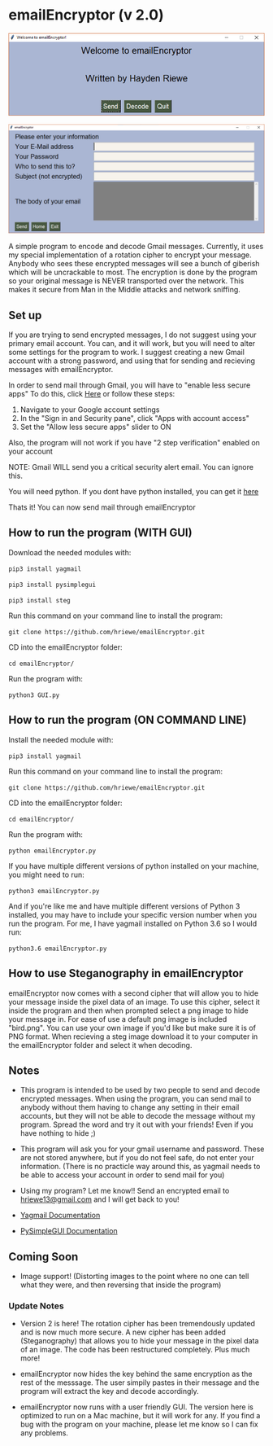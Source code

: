# emailEncryptor (v 2.0)

![](img/home.PNG "Home Screen of program")


![](img/send.PNG "After user hits send")

A simple program to encode and decode Gmail messages.
Currently, it uses my special implementation of a rotation cipher to encrypt your message.
Anybody who sees these encrypted messages will see a bunch of giberish which will be uncrackable
to most. The encryption is done by the program so your original message is NEVER transported over the network. This makes it secure from Man in the Middle attacks and network sniffing.

## Set up
If you are trying to send encrypted messages, I do not suggest using your primary email account.
You can, and it will work, but you will need to alter some settings for the program to work.
I suggest creating a new Gmail account with a strong password, and using that for sending and
recieving messages with emailEncryptor.

In order to send mail through Gmail, you will have to "enable less secure apps"
To do this, click [Here](https://www.google.com/settings/security/lesssecureapps) or follow these steps:
1. Navigate to your Google account settings
2. In the "Sign in and Security pane", click "Apps with account access"
3. Set the "Allow less secure apps" slider to ON

Also, the program will not work if you have "2 step verification" enabled on your account

NOTE: Gmail WILL send you a critical security alert email. You can ignore this.

You will need python.
If you dont have python installed, you can get it [here](https://www.python.org/downloads/)

Thats it! You can now send mail through emailEncryptor

## How to run the program (WITH GUI)
Download the needed modules with:

`pip3 install yagmail`

`pip3 install pysimplegui`

`pip3 install steg`

Run this command on your command line to install the program:

`git clone https://github.com/hriewe/emailEncryptor.git`

CD into the emailEncryptor folder:

`cd emailEncryptor/`

Run the program with:

`python3 GUI.py`

## How to run the program (ON COMMAND LINE)

Install the needed module with:

`pip3 install yagmail`

Run this command on your command line to install the program:

`git clone https://github.com/hriewe/emailEncryptor.git`

CD into the emailEncryptor folder:

`cd emailEncryptor/`

Run the program with:

`python emailEncryptor.py`

If you have multiple different versions of python installed on your machine, you might need to run:

`python3 emailEncryptor.py`

And if you're like me and have multiple different versions of Python 3 installed, you may have to include
your specific version number when you run the program. For me, I have yagmail installed on Python 3.6 so I would run:

`python3.6 emailEncryptor.py`

## How to use Steganography in emailEncryptor

emailEncryptor now comes with a second cipher that will allow you to hide your message inside the pixel data of an image.
To use this cipher, select it inside the program and then when prompted select a png image to hide your message in. For ease
of use a default png image is included "bird.png". You can use your own image if you'd like but make sure it is of PNG format.
When recieving a steg image download it to your computer in the emailEncryptor folder and select it when decoding.

## Notes
* This program is intended to be used by two people to send and decode encrypted messages. When using the program, you can
send mail to anybody without them having to change any setting in their email accounts, but they will not be able to decode
the message without my program. Spread the word and try it out with your friends! Even if you have nothing to hide ;)

* This program will ask you for your gmail username and password. These are not stored anywhere, but if
you do not feel safe, do not enter your information. (There is no practicle way around this, as yagmail needs to be
able to access your account in order to send mail for you)

* Using my program? Let me know!! Send an encrypted email to hriewe13@gmail.com and I will get back to you! 

* [Yagmail Documentation](https://media.readthedocs.org/pdf/yagmail/latest/yagmail.pdf)

* [PySimpleGUI Documentation](https://pysimplegui.readthedocs.io/)

## Coming Soon

* Image support! (Distorting images to the point where no one can tell what they were, and then reversing that inside the program)

### Update Notes
* Version 2 is here! The rotation cipher has been tremendously updated and is now much more secure. A new cipher has been added (Steganography) that allows you to hide your message in the pixel data of an image. The code has been restructured completely. Plus much more!

* emailEncryptor now hides the key behind the same encryption as the rest of the messsage. The user simpily pastes in their message and the program will extract the key and decode accordingly.

* emailEncryptor now runs with a user friendly GUI. The version here is optimized to run on a Mac machine, but it will work for any. If you find a bug with the program on your machine, please let me know so I can fix any problems.
